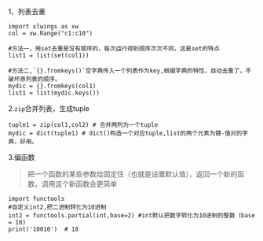 1、列表去重
```
import xlwings as xw
col = xw.Range("c1:c10")

#方法一，用set去重是没有顺序的，每次运行得到顺序次次不同，这是set的特点
list1 = list(set(col1))

#方法二,`{}.fromkeys()`空字典传入一个列表作为key,根据字典的特性，自动去重了，不破坏原列表的顺序。
mydic = {}.fromkeys(col1)
list1 = list(mydic.keys())
```
2.`zip`合并列表，生成tuple
```
tuple1 = zip(col1,col2) # 合并两列为一个tuple
mydic = dict(tuple1) # dict()构造一个对应tuple,list的两个元素为键-值对的字典，好用。
```
3.偏函数
> 把一个函数的某些参数给固定住（也就是设置默认值），返回一个新的函数，调用这个新函数会更简单
```
import functools
#自定义int2,把二进制转化为10进制
int2 = functools.partial(int,base=2) #int默认把数字转化为10进制的整数（base = 10)
print('10010')  # 18

```
